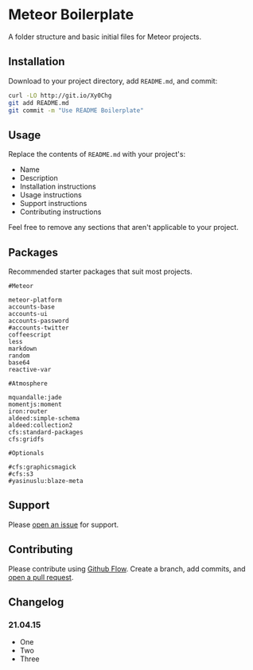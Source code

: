 # Meteor Boilerplate

A folder structure and basic initial files for Meteor projects.

## Installation

Download to your project directory, add `README.md`, and commit:

```sh
curl -LO http://git.io/Xy0Chg
git add README.md
git commit -m "Use README Boilerplate"
```

## Usage

Replace the contents of `README.md` with your project's:

* Name
* Description
* Installation instructions
* Usage instructions
* Support instructions
* Contributing instructions

Feel free to remove any sections that aren't applicable to your project.

## Packages

Recommended starter packages that suit most projects.

    #Meteor

	meteor-platform
	accounts-base
	accounts-ui
	accounts-password
	#accounts-twitter
	coffeescript
	less
	markdown
	random
	base64
	reactive-var

	#Atmosphere

	mquandalle:jade
	momentjs:moment
	iron:router
	aldeed:simple-schema
	aldeed:collection2
	cfs:standard-packages
	cfs:gridfs

	#Optionals

	#cfs:graphicsmagick
	#cfs:s3
	#yasinuslu:blaze-meta

## Support

Please [open an issue](https://github.com/onepixelsolid/meteor-boilerplate/issues/new) for support.

## Contributing

Please contribute using [Github Flow](https://guides.github.com/introduction/flow/). Create a branch, add commits, and [open a pull request](https://github.com/onepixelsolid/meteor-boilerplate/compare/).

## Changelog

### 21.04.15

* One
* Two
* Three